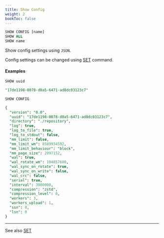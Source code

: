 ```yaml
---
title: Show Config
weight: 2
bookToc: false
---
```


```SQL
SHOW CONFIG [name]
SHOW ALL
SHOW name
```

Show config settings using `JSON`.

Config settings can be changed using [SET](/docs/system/set/) command.

#### Examples

```SQL
SHOW uuid

"17de1198-0078-d0a5-6471-ad8dc03123c7"
```

```SQL
SHOW CONFIG

{
  "version": "0.0",
  "uuid": "17de1198-0078-d0a5-6471-ad8dc03123c7",
  "directory": "./repository",
  "log": true,
  "log_to_file": true,
  "log_to_stdout": false,
  "mm_limit": false,
  "mm_limit_wm": 8589934592,
  "mm_limit_behaviour": "block",
  "mm_page_size": 2097152,
  "wal": true,
  "wal_rotate_wm": 104857600,
  "wal_sync_on_rotate": true,
  "wal_sync_on_write": false,
  "wal_crc": false,
  "serial": true,
  "interval": 3000000,
  "compression": "zstd",
  "compression_level": 0,
  "workers": 3,
  "workers_upload": 1,
  "ssn": 0,
  "lsn": 0
}

```

---

See also [SET](/docs/system/set/)
